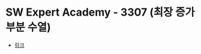 # SW Expert Academy - 3307 (최장 증가 부분 수열)
- [링크](https://www.swexpertacademy.com/main/code/problem/problemDetail.do?contestProbId=AWBOKg-a6l0DFAWr)
